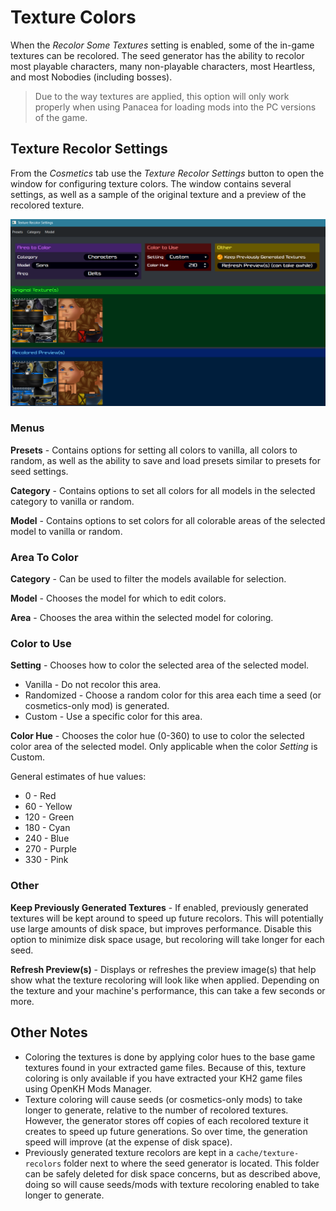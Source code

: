 # Texture Colors

When the _Recolor Some Textures_ setting is enabled, some of the in-game textures can be recolored. The seed generator
has the ability to recolor most playable characters, many non-playable characters, most Heartless, and most Nobodies
(including bosses).

> Due to the way textures are applied, this option will only work properly when using Panacea for loading mods into the
> PC versions of the game.

## Texture Recolor Settings

From the _Cosmetics_ tab use the _Texture Recolor Settings_ button to open the window for configuring texture colors.
The window contains several settings, as well as a sample of the original texture and a preview of the recolored
texture.

![Settings Window](texture-recolor-settings.png)

### Menus

**Presets** - Contains options for setting all colors to vanilla, all colors to random, as well as the ability to save
and load presets similar to presets for seed settings.

**Category** - Contains options to set all colors for all models in the selected category to vanilla or random.

**Model** - Contains options to set colors for all colorable areas of the selected model to vanilla or random.

### Area To Color

**Category** - Can be used to filter the models available for selection.

**Model** - Chooses the model for which to edit colors.

**Area** - Chooses the area within the selected model for coloring.

### Color to Use

**Setting** - Chooses how to color the selected area of the selected model.

* Vanilla - Do not recolor this area.
* Randomized - Choose a random color for this area each time a seed (or cosmetics-only mod) is generated.
* Custom - Use a specific color for this area.

**Color Hue** - Chooses the color hue (0-360) to use to color the selected color area of the selected model. Only
applicable when the color _Setting_ is Custom.

General estimates of hue values:
* 0 - Red
* 60 - Yellow
* 120 - Green
* 180 - Cyan
* 240 - Blue
* 270 - Purple
* 330 - Pink

### Other

**Keep Previously Generated Textures** - If enabled, previously generated textures will be kept around to speed up
future recolors. This will potentially use large amounts of disk space, but improves performance. Disable this option to
minimize disk space usage, but recoloring will take longer for each seed.

**Refresh Preview(s)** - Displays or refreshes the preview image(s) that help show what the texture recoloring will look
like when applied. Depending on the texture and your machine's performance, this can take a few seconds or more.

## Other Notes

- Coloring the textures is done by applying color hues to the base game textures found in your extracted game files.
  Because of this, texture coloring is only available if you have extracted your KH2 game files using OpenKH Mods
  Manager.
- Texture coloring will cause seeds (or cosmetics-only mods) to take longer to generate, relative to the number of
  recolored textures. However, the generator stores off copies of each recolored texture it creates to speed up future
  generations. So over time, the generation speed will improve (at the expense of disk space).
- Previously generated texture recolors are kept in a `cache/texture-recolors` folder next to where the seed generator
  is located. This folder can be safely deleted for disk space concerns, but as described above, doing so will cause
  seeds/mods with texture recoloring enabled to take longer to generate.

